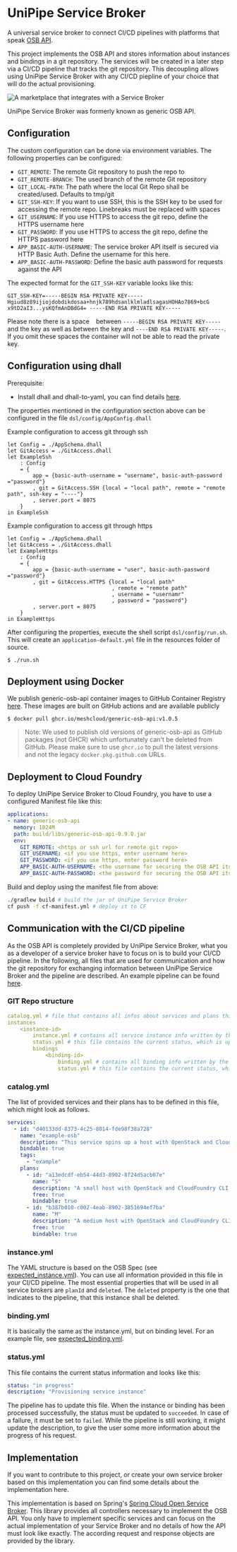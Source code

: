 # UniPipe Service Broker

A universal service broker to connect CI/CD pipelines with platforms that speak [OSB API](https://www.openservicebrokerapi.org/).

This project implements the OSB API and stores information about instances and bindings in a git repository. 
The services will be created in a later step via a CI/CD pipeline that tracks the git repository. This decoupling allows using UniPipe Service Broker with any CI/CD piepline of your choice that will do the actual provisioning.

![A marketplace that integrates with a Service Broker](assets/OSB-Graphic-03.png "Service Broker interactions")

UniPipe Service Broker was formerly known as generic OSB API.

## Configuration

The custom configuration can be done via environment variables. The following properties can be configured:

- `GIT_REMOTE`: The remote Git repository to push the repo to
- `GIT_REMOTE-BRANCH`: The used branch of the remote Git repository
- `GIT_LOCAL-PATH`: The path where the local Git Repo shall be created/used. Defaults to tmp/git
- `GIT_SSH-KEY`: If you want to use SSH, this is the SSH key to be used for accessing the remote repo. Linebreaks must be replaced with spaces
- `GIT_USERNAME`: If you use HTTPS to access the git repo, define the HTTPS username here
- `GIT_PASSWORD`: If you use HTTPS to access the git repo, define the HTTPS password here
- `APP_BASIC-AUTH-USERNAME`: The service broker API itself is secured via HTTP Basic Auth. Define the username for this here.
- `APP_BASIC-AUTH-PASSWORD`: Define the basic auth password for requests against the API

The expected format for the `GIT_SSH-KEY` variable looks like this:

```text
GIT_SSH-KEY=-----BEGIN RSA PRIVATE KEY----- Hgiud8z89ijiojdobdikdosaa+hnjk789hdsanlklmladlsagasHOHAo7869+bcG x9tD2aI3...ysKQfmAnDBdG4= -----END RSA PRIVATE KEY-----
```

Please note there is a space ` ` between `-----BEGIN RSA PRIVATE KEY-----` and the key as well as between the key and `----END RSA PRIVATE KEY-----`. If you omit these spaces the container will not be able to read the private key.

## Configuration using dhall

Prerequisite:
- Install dhall and dhall-to-yaml, you can find details [here](https://docs.dhall-lang.org/tutorials/Getting-started_Generate-JSON-or-YAML.html#installation).

The properties mentioned in the configuration section above can be configured in the file 
`dsl/config/AppConfig.dhall`

Example configuration to access git through ssh

```
let Config = ./AppSchema.dhall
let GitAccess = ./GitAccess.dhall
let ExampleSsh 
    : Config
    = {
        app = {basic-auth-username = "username", basic-auth-password ="password"}
        , git = GitAccess.SSH {local = "local path", remote = "remote path", ssh-key = "----"}
        , server.port = 8075
    }
in ExampleSsh

```

Example configuration to access git through https

```
let Config = ./AppSchema.dhall
let GitAccess = ./GitAccess.dhall
let ExampleHttps 
    : Config
    = {
        app = {basic-auth-username = "user", basic-auth-password ="password"}
        , git = GitAccess.HTTPS {local = "local path"
                                 , remote = "remote path"
                                 , username = "usernamr"
                                 , password = "password"}
        , server.port = 8075
    }
in ExampleHttps

```
After configuring the properties, execute the shell script `dsl/config/run.sh`. This will create an `application-default.yml` file in the resources folder of source.

```
$ ./run.sh
```

## Deployment using Docker

We publish generic-osb-api container images to GitHub Container Registry [here](https://github.com/orgs/meshcloud/packages/container/generic-osb-api/versions). These images are built on GitHub actions and are available publicly

```
$ docker pull ghcr.io/meshcloud/generic-osb-api:v1.0.5
```

> Note: We used to publish old versions of generic-osb-api as GitHub packages (not GHCR) which unfortunately can't be deleted from GitHub. Please make sure to use `ghcr.io` to pull the latest versions and not the legacy `docker.pkg.github.com` URLs.

## Deployment to Cloud Foundry

To deploy UniPipe Service Broker to Cloud Foundry, you have to use a configured Manifest file like this:

```yaml
applications:
- name: generic-osb-api
  memory: 1024M
  path: build/libs/generic-osb-api-0.9.0.jar
  env:
    GIT_REMOTE: <https or ssh url for remote git repo>
    GIT_USERNAME: <if you use https, enter username here>
    GIT_PASSWORD: <if you use https, enter password here>
    APP_BASIC-AUTH-USERNAME: <the username for securing the OSB API itself>
    APP_BASIC-AUTH-PASSWORD: <the password for securing the OSB API itself>
```
Build and deploy using the manifest file from above:

```sh
./gradlew build # build the jar of UniPipe Service Broker
cf push -f cf-manifest.yml # deploy it to CF
```

## Communication with the CI/CD pipeline

As the OSB API is completely provided by UniPipe Service Broker, what you as a developer of a service broker have to focus
on is to build your CI/CD pipeline. In the following, all files that are used for communication and how the git repository
for exchanging information between UniPipe Service Broker and the pipeline are described. An example pipeline can be found
[here](https://github.com/Meshcloud/example-osb-ci).

### GIT Repo structure

```yaml
catalog.yml # file that contains all infos about services and plans this Service broker provides
instances
    <instance-id>
        instance.yml # contains all service instance info written by the 
        status.yml # this file contains the current status, which is updated by the pipeline
        bindings
            <binding-id>
                binding.yml # contains all binding info written by the UniPipe Service Broker
                status.yml # this file contains the current status, which is updated by the pipeline
```

### catalog.yml

The list of provided services and their plans has to be defined in this file, which might look as follows.

```yaml
services:
  - id: "d40133dd-8373-4c25-8014-fde98f38a728"
    name: "example-osb"
    description: "This service spins up a host with OpenStack and Cloud Foundry CLI installed."
    bindable: true
    tags:
      - "example"
    plans:
      - id: "a13edcdf-eb54-44d3-8902-8f24d5acb07e"
        name: "S"
        description: "A small host with OpenStack and CloudFoundry CLI installed"
        free: true
        bindable: true
      - id: "b387b010-c002-4eab-8902-3851694ef7ba"
        name: "M"
        description: "A medium host with OpenStack and CloudFoundry CLI installed"
        free: true
        bindable: true
```

### instance.yml

The YAML structure is based on the OSB Spec (see [expected_instance.yml](src/test/resources/expected_instance.yml)).
You can use all information provided in this file in your CI/CD pipeline. The most essential properties that will be
used in all service brokers are `planId` and `deleted`. The `deleted` property is the one that indicates to the pipeline,
that this instance shall be deleted.

### binding.yml

It is basically the same as the instance.yml, but on binding level. For an example file, see
[expected_binding.yml](src/test/resources/expected_binding.yml).

### status.yml

This file contains the current status information and looks like this:

```yaml
status: "in progress"
description: "Provisioning service instance"
```

The pipeline has to update this file. When the instance or binding has been processed successfully, the status must be
updated to `succeeded`. In case of a failure, it must be set to `failed`. While the pipeline is still working, it might
update the description, to give the user some more information about the progress of his request.

## Implementation

If you want to contribute to this project, or create your own service broker based on this implementation
you can find some details about the implementation here.

This implementation is based on Spring's [Spring Cloud Open Service Broker](https://spring.io/projects/spring-cloud-open-service-broker).
This library provides all controllers necessary to implement the OSB API. You only have to implement specific services
and can focus on the actual implementation of your Service Broker and no details of how the API must look like exactly.
The according request and response objects are provided by the library.
